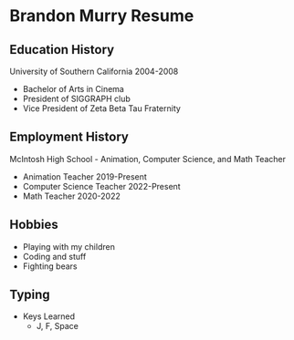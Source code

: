 # Brandon Murry Resume

## Education History
University of Southern California 2004-2008
- Bachelor of Arts in Cinema
- President of SIGGRAPH club
- Vice President of Zeta Beta Tau Fraternity

## Employment History
McIntosh High School - Animation, Computer Science, and Math Teacher
 - Animation Teacher 2019-Present
 - Computer Science Teacher 2022-Present
 - Math Teacher 2020-2022

## Hobbies
- Playing with my children
- Coding and stuff
- Fighting bears

## Typing
- Keys Learned
  - J, F, Space

